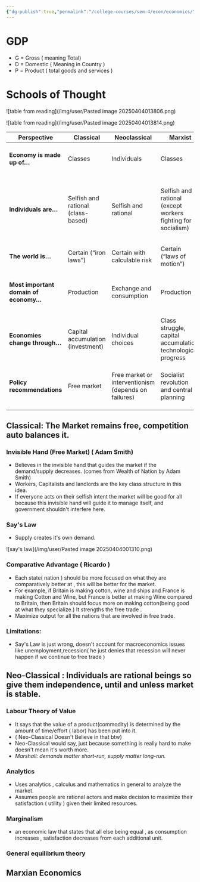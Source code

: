 ```yaml
---
{"dg-publish":true,"permalink":"/college-courses/sem-4/econ/economics/"}
---
```



# GDP
- G = Gross ( meaning Total)
- D = Domestic ( Meaning in Country )
- P = Product ( total goods and services )

# Schools of Thought


![table from reading](/img/user/Pasted image 20250404013806.png)

![table from reading](/img/user/Pasted image 20250404013814.png)


| Perspective                           | Classical                          | Neoclassical                                         | Marxist                                                      | Keynesian                                                                         | Institutionalist                                                   | Behaviouralist                                                 |
| ------------------------------------- | ---------------------------------- | ---------------------------------------------------- | ------------------------------------------------------------ | --------------------------------------------------------------------------------- | ------------------------------------------------------------------ | -------------------------------------------------------------- |
| **Economy is made up of…**            | Classes                            | Individuals                                          | Classes                                                      | Classes                                                                           | Individuals and institutions                                       | Individuals, organizations, and institutions                   |
| **Individuals are…**                  | Selfish and rational (class-based) | Selfish and rational                                 | Selfish and rational (except workers fighting for socialism) | Not very rational (driven by habits and animal spirits); ambiguous on selfishness | Layered (instinct → habit → belief → reason)                       | Only boundedly rational and layered                            |
| **The world is…**                     | Certain (“iron laws”)              | Certain with calculable risk                         | Certain (“laws of motion”)                                   | Uncertain                                                                         | Complex and uncertain                                              | Complex and uncertain                                          |
| **Most important domain of economy…** | Production                         | Exchange and consumption                             | Production                                                   | Ambiguous, with a minority focusing on production                                 | No strong view, but more emphasis on production than Neoclassicals | No strong view, but some bias toward production                |
| **Economies change through…**         | Capital accumulation (investment)  | Individual choices                                   | Class struggle, capital accumulation, technological progress | Ambiguous, depends on economist                                                   | Interaction between individuals and institutions                   | No strong view                                                 |
| **Policy recommendations**            | Free market                        | Free market or interventionism (depends on failures) | Socialist revolution and central planning                    | Active fiscal policy, income redistribution toward the poor                       | Ambiguous, depends on economist                                    | No strong view, but often accepting of government intervention |



## Classical: The Market remains free, competition auto balances it. 

### Invisible Hand (Free Market) ( Adam Smith)

- Believes in the invisible hand that guides the market if the demand/supply decreases. (comes from Wealth of Nation by Adam Smith)
- Workers, Capitalists and landlords are the key class structure in this idea.
- If everyone acts on their selfish intent the market will be good for all because this invisible hand will guide it to manage itself, and government shouldn't interfere here.

### Say's Law 

- Supply creates it's own demand.

![say's law](/img/user/Pasted image 20250404001310.png)



### Comparative Advantage ( Ricardo )

- Each state( nation ) should be more focused on what they are comparatively better at , this will be better for the market.
- For example, if Britain is making cotton, wine and ships and France is making Cotton and Wine, but France is better at making Wine compared to Britain, then Britain should focus more on making cotton(being good at what they specialize.)  It strengths the free trade .
- Maximize output for all the nations that are involved in free trade.

### Limitations:
- Say's Law is just wrong, doesn't account for macroeconomics issues like unemployment,recession( he just denies that recession will never happen if we continue to free trade )
## Neo-Classical : Individuals are rational beings so give them independence, until and unless market is stable.

### Labour Theory of Value
- It says that the value of a product(commodity) is determined by the amount of time/effort ( labor) has been put into it.
- ( Neo-Classical Doesn't Believe in that btw)
- Neo-Classical would say, just because something is really hard to make doesn't mean it's worth more.
- _Marshall: demands matter short-run, supply matter long-run._
### Analytics
- Uses analytics , calculus and mathematics in general to analyze the market.
- Assumes people are rational actors and make decision to maximize their satisfaction ( utility ) given their limited resources.
### Marginalism
- an economic law that states that all else being equal , as consumption increases , satisfaction decreases from each additional unit. 
### General equilibrium theory




## Marxian Economics